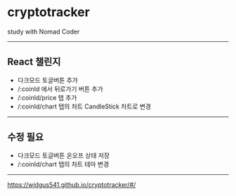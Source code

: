 # cryptotracker
study with Nomad Coder

---

## React 챌린지
- 다크모드 토글버튼 추가
- /:coinId 에서 뒤로가기 버튼 추가
- /:coinId/price 탭 추가
- /:coinId/chart 탭의 차트 CandleStick 차트로 변경

---

## 수정 필요
- 다크모드 토글버튼 온오프 상태 저장
- /:coinId/chart 탭의 차트 테마 변경

---

https://wjdgus541.github.io/cryptotracker/#/
